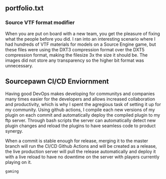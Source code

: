## portfolio.txt

### Source VTF format modifier

When you are put on board with a new team, you get the pleasure of fixing what the people before you did. I ran into an interesting scenario where I had hundreds of VTF materials for models on a Source Engine game, but these files were using the DXT3 compression format over the DXT5 compression format, making the filesize 3x the size it should be. The images did not store any transparency so the higher bit format was unnecessary.

## Sourcepawn CI/CD Enviornment

Having good DevOps makes developing for communitys and companies many times easier for the developers and allows increased collaboration and productivity, which is why I spent the agregious task of setting it up for my community. Using github actions, I compile each new versions of my plugin on each commit and automatically deploy the compiled plugin to my ftp server. Through bash scripts the server can automatically detect new plugin changes and reload the plugins to have seamless code to product synergy.

When a commit is stable enough for release, merging it to the master branch will run the CI/CD Github Actions and will be created as a release, the live production server will pull the release automatically and deploy it with a live reload to have no downtime on the server with players currently playing on it.

```markdown
gaming

```
